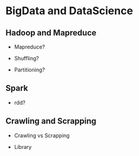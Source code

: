 # BigData and DataScience

## Hadoop and Mapreduce

* Mapreduce?

* Shuffling?

* Partitioning?

## Spark

* rdd?

## Crawling and Scrapping

* Crawling vs Scrapping

* Library
